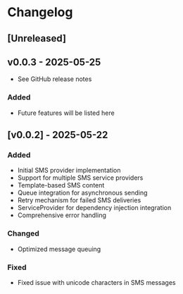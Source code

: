 # Changelog

## [Unreleased]

## v0.0.3 - 2025-05-25

* See GitHub release notes

### Added
- Future features will be listed here

## [v0.0.2] - 2025-05-22

### Added
- Initial SMS provider implementation
- Support for multiple SMS service providers
- Template-based SMS content
- Queue integration for asynchronous sending
- Retry mechanism for failed SMS deliveries
- ServiceProvider for dependency injection integration
- Comprehensive error handling

### Changed
- Optimized message queuing

### Fixed
- Fixed issue with unicode characters in SMS messages
